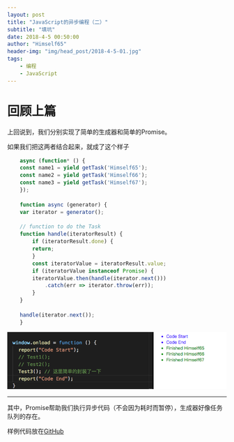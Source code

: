 ```yaml
---
layout: post
title: "JavaScript的异步编程（二）"
subtitle: "填坑"
date: 2018-4-5 00:50:00
author: "Himself65"
header-img: "img/head_post/2018-4-5-01.jpg"
tags: 
    - 编程
    - JavaScript
---
```

# 回顾上篇

上回说到，我们分别实现了简单的生成器和简单的Promise。

如果我们把这两者结合起来，就成了这个样子

``` JavaScript
    async (function* () {
    const name1 = yield getTask('Himself65');
    const name2 = yield getTask('Himself66');
    const name3 = yield getTask('Himself67');
    });

    function async (generator) {
    var iterator = generator();

    // function to do the Task
    function handle(iteratorResult) {
        if (iteratorResult.done) {
        return;
        }
        const iteratorValue = iteratorResult.value;
        if (iteratorValue instanceof Promise) {
        iteratorValue.then(handle(iterator.next()))
            .catch(err => iterator.throw(err));
        }
    }

    handle(iterator.next());
    }
```

![效果如下](/img/in_post/2018-4-5-01.PNG)

---

其中，Promise帮助我们执行异步代码（不会因为耗时而暂停），生成器好像任务队列的存在。

样例代码放在[GitHub](https://github.com/Himself65/CodeLibrary/blob/master/JavaScript/01.html)